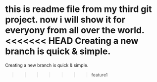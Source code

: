 this is readme file from my third git project.
now i will show it for everyony from all over the world.
<<<<<<< HEAD
Creating a new branch is quick & simple.
=======
Creating a new branch is quick & simple.
>>>>>>> feature1
